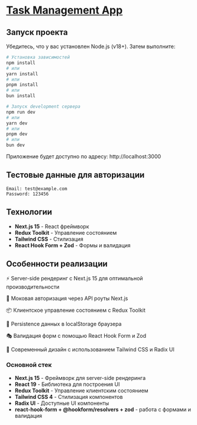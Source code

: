 # [Task Management App](https://agsr-task-manager-test-qzsg.vercel.app)

## Запуск проекта

Убедитесь, что у вас установлен Node.js (v18+). Затем выполните:

```bash
# Установка зависимостей
npm install
# или
yarn install
# или
pnpm install
# или
bun install

# Запуск development сервера
npm run dev
# или
yarn dev
# или
pnpm dev
# или
bun dev
```

Приложение будет доступно по адресу: http://localhost:3000

## Тестовые данные для авторизации

```
Email: test@example.com
Password: 123456
```

## Технологии

- **Next.js 15** - React фреймворк
- **Redux Toolkit** - Управление состоянием
- **Tailwind CSS** - Стилизация
- **React Hook Form + Zod** - Формы и валидация

## Особенности реализации

⚡ Server-side рендеринг с Next.js 15 для оптимальной производительности

🔐 Моковая авторизация через API роуты Next.js

📦 Клиентское управление состоянием с Redux Toolkit

💾 Persistence данных в localStorage браузера

🎭 Валидация форм с помощью React Hook Form и Zod

🎨 Современный дизайн с использованием Tailwind CSS и Radix UI

### Основной стек

- **Next.js 15** - Фреймворк для server-side рендеринга
- **React 19** - Библиотека для построения UI
- **Redux Toolkit** - Управление клиентским состоянием
- **Tailwind CSS 4** - Стилизация компонентов
- **Radix UI** - Доступные UI компоненты
- **react-hook-form + @hookform/resolvers + zod** - работа с формами и валидация
